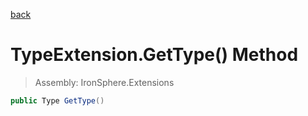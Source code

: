 ﻿

[back](/IronSphere.Extensions/types/TypeExtension)

# TypeExtension.GetType() Method

> Assembly: IronSphere.Extensions

```csharp
public Type GetType()
```



 